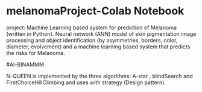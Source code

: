 # melanomaProject-Colab Notebook


project: 
Machine Learning based system for prediction of Melanoma (written in Python).
Neural network (ANN) model of skin pigmentation image processing and object identification (by asymmetries, borders, color, diameter, evolvement) and a machine learning based system that predicts the risks for Melanoma.


#AI-BINAMMM

N-QUEEN is implemented by the three algorithms:
A-star , blindSearch and FirstChoiceHillClimbing and uses with strategy (Design pattern).
